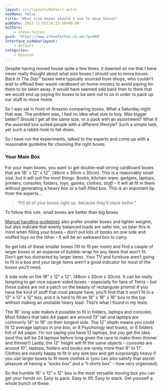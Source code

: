 ```yaml
---
layout: src/layouts/Default.astro
navMenu: false
title: 'What size boxes should I use to move house?'
pubDate: 2013-11-01T10:13:59+00:00
authors:
    - steve-fenton
guid: 'https://www.stevefenton.co.uk/?p=489'
interface_sidebarlayout:
    - default
categories:
    - Opinion
---
```


Despite having moved house quite a few times, it dawned on me that I have never really thought about what size boxes I should use to move house. *Back In The Day*™ boxes were typically sourced from shops, who couldn’t wait to offload their waste cardboard on home-movers to avoid paying for them to be taken away. It would have seemed odd back then to think that we would end up paying for boxes to be sent out to us in order to pack up our stuff to move home.

So I was sat in front of Amazon comparing boxes. What a Saturday night that was. The problem was, I had no idea what size to buy. Was bigger better? Should I get all the same size, or a pack with an assortment? What if the assorted box suited people with a different lifestyle? Such a simple task, yet such a rabbit-hole to fall down.

So I have run the experiments, talked to the experts and come up with a reasonable guideline for choosing the right boxes.

### Your Main Box

For your main boxes, you want to get double-wall strong cardboard boxes that are 18″ x 12″ x 12″. (46cm x 30cm x 30cm). This is a reasonably small size, but it will suit the most things. Books, kitchen-ware, gadgets, laptops, printers, consoles, folders, toys, games, clothes, *stuff* – it will all fit in there without generating a heavy box or a half-filled box. This is an important tip from the experts…

> “Fill all of your boxes right up, because they’ll stack better.”

To follow this rule, small boxes are better than big boxes.

[Manual handling guidelines](http://www.hse.gov.uk/msd/faq-manhand.htm) also prefer smaller boxes and lighter weights, but also indicate that evenly balanced loads are safer too, so bear this in mind when filling your boxes – don’t put lots of books on one side and stuffed toys on the other – it will be an awkward box to carry.

So get lots of these smaller boxes (10 to 15 per room) and find a couple of larger boxes or an expanse of bubble-wrap for any items that won’t fit. Don’t get too distracted by larger items. Your TV and furniture aren’t going to fit in a box and your large items aren’t a good indicator for most of the boxes you’ll need.

A side note on the 18″ x 12″ x 12″. (46cm x 30cm x 30cm). It can be really tempting to get nice square-sided boxes – especially for fans of Tetris – but these cubes are not a patch on the beauty of rectangular prisms! If you have the kind of stuff that most people have, you’ll find that it won’t fit in a 12″ x 12″ x 12″ box, and it is hard to fill an 18″ x 18″ x 18″ box to the top without making an unstable heavy load. That’s what I found in my tests.

The 18″ long side makes it possible to fit in folders, laptops and consoles. Most folders that take A4 paper are around 13″ tall and laptops are commonly 14″ to 18″ on their longest side. The 12″ depth means you could fit 12 average laptops in one box, or 8 Psychology text books, or 6 folders full of A4 paper. I’m not saying you have 12 laptops, but you get the idea (and this will be 24 laptops before long given the race to make them thinner and thinner!) Lastly, the 12″ height will fit the same objects – consoles are around 10″, laptops, folders and books are rarely more than 9″ to 11″. Clothes are mostly happy to fit in any size box and get surprisingly heavy if you use larger boxes to fit more clothes in (you can also satisfy that secret pleasure of having a “socks box” and a “t-shirts box” – how very organised).

So the humble 18″ x 12″ x 12″ box is the most versatile moving box you can get your hands on. Easy to pack. Easy to lift. Easy to stack. Get yourself a whole bunch of these.